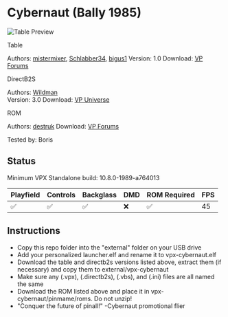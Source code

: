 # Cybernaut (Bally 1985)

![Table Preview](../../vpx-cybernaut.jpg)

Table

Authors: [mistermixer](https://www.vpforums.org/index.php?showuser=21898), [Schlabber34](https://vpuniverse.com/profile/11680-schlabber34/), [bigus1](https://www.vpforums.org/index.php?showuser=107629)
Version: 1.0
Download: [VP Forums](https://www.vpforums.org/index.php?app=downloads&showfile=18843)

DirectB2S

Authors: [Wildman](https://www.vpforums.org/index.php?showuser=277)  
Version: 3.0 
Download: [VP Universe](https://vpuniverse.com/profile/5-wildman/)

ROM

Authors: [destruk](https://www.vpforums.org/index.php?showuser=5)
Download: [VP Forums](https://www.vpforums.org/index.php?app=downloads&showfile=206)

Tested by: Boris

## Status 

Minimum VPX Standalone build: 10.8.0-1989-a764013

| Playfield | Controls | Backglass | DMD | ROM Required | FPS | 
|-----------|----------|-----------|-----|--------------|-----|
| :white_check_mark: | :white_check_mark: | :white_check_mark: | :x: | :white_check_mark: | 45 |

## Instructions

- Copy this repo folder into the "external" folder on your USB drive
- Add your personalized launcher.elf and rename it to vpx-cybernaut.elf
- Download the table and directb2s versions listed above, extract them (if necessary) and copy them to external/vpx-cybernaut
- Make sure any (.vpx), (.directb2s), (.vbs), and (.ini) files are all named the same
- Download the ROM listed above and place it in vpx-cybernaut/pinmame/roms. Do not unzip!
- "Conquer the future of pinall!" -Cybernaut promotional flier